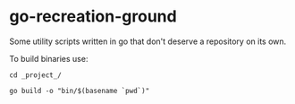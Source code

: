 # go-recreation-ground

Some utility scripts written in go that don't deserve a repository on its own.

To build binaries use:

```
cd _project_/

go build -o "bin/$(basename `pwd`)"
```
